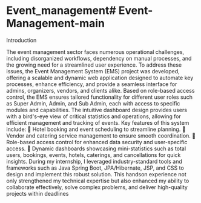 # Event_management# Event-Management-main

Introduction

The event management sector faces numerous operational challenges, including disorganized
workflows, dependency on manual processes, and the growing need for a streamlined user
experience. To address these issues, the Event Management System (EMS) project was
developed, offering a scalable and dynamic web application designed to automate key
processes, enhance efficiency, and provide a seamless interface for admins, organizers,
vendors, and clients alike.
Based on role-based access control, the EMS ensures tailored functionality for different user
roles such as Super Admin, Admin, and Sub Admin, each with access to specific modules and
capabilities. The intuitive dashboard design provides users with a bird's-eye view of critical
statistics and operations, allowing for efficient management and tracking of events.
Key features of this system include:
 Hotel booking and event scheduling to streamline planning.
 Vendor and catering service management to ensure smooth coordination.
 Role-based access control for enhanced data security and user-specific access.
 Dynamic dashboards showcasing mini-statistics such as total users, bookings, events,
hotels, caterings, and cancellations for quick insights.
During my internship, I leveraged industry-standard tools and frameworks such as Java Spring
Boot, JPA/Hibernate, JSP, and CSS to design and implement this robust solution. This handson experience not only strengthened my technical expertise but also enhanced my ability to
collaborate effectively, solve complex problems, and deliver high-quality projects within
deadlines
